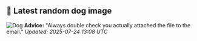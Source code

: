## 🐶 Latest random dog image
![Dog](https://images.dog.ceo/breeds/hound-plott/hhh_plott002.jpg)
**Advice:** "Always double check you actually attached the file to the email."
*Updated: 2025-07-24 13:08 UTC*
